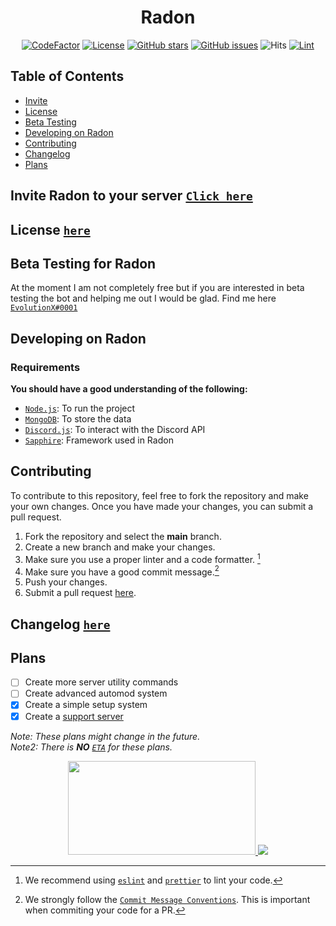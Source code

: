 <div align="center">

# Radon

[![CodeFactor]](https://www.codefactor.io/repository/github/evolutionx-10/radon/overview/main)
[![License]][apache]
[![GitHub stars]][stars]
[![GitHub issues]][issues]
![Hits](https://hits.seeyoufarm.com/api/count/incr/badge.svg?url=https%3A%2F%2Fgithub.com%2FEvolutionX-10%2FRadon&count_bg=%234900FF&title_bg=%23555555&icon=&icon_color=%23E7E7E7&title=hits&edge_flat=false)
[![Lint](https://github.com/EvolutionX-10/Radon/actions/workflows/linter.yml/badge.svg)](https://github.com/EvolutionX-10/Radon/actions/workflows/linter.yml)

</div>

  
## Table of Contents

-   [Invite](#invite-radon-to-your-server-click-here)
-   [License](#license-here)
-   [Beta Testing](#beta-testing-for-radon)
-   [Developing on Radon](#developing-on-radon)
-   [Contributing](#contributing)
-   [Changelog](#changelog-here)
-   [Plans](#plans)
  
## Invite Radon to your server [`Click here`][invite]

## License [`here`][apache]

## Beta Testing for Radon

At the moment I am not completely free but if you are interested in beta testing the bot and helping me out I would be glad. Find me here [`EvolutionX#0001`](https://discord.com)

## Developing on Radon

### Requirements

**You should have a good understanding of the following:**

-   [`Node.js`]: To run the project
-   [`MongoDB`]: To store the data
-   [`Discord.js`][discord.js]: To interact with the Discord API
-   [`Sapphire`]: Framework used in Radon

## Contributing

To contribute to this repository, feel free to fork the repository and make your own changes. Once you have made your changes, you can submit a pull request.

1. Fork the repository and select the **main** branch.
2. Create a new branch and make your changes.
3. Make sure you use a proper linter and a code formatter. [^lint]
4. Make sure you have a good commit message.[^commit]
5. Push your changes.
6. Submit a pull request [here][pr].

## Changelog [`here`][changelog]

## Plans

-   [ ] Create more server utility commands
-   [ ] Create advanced automod system
-   [x] Create a simple setup system
-   [x] Create a [support server](https://discord.gg/YBFaDggpvt)

_Note: These plans might change in the future._ <br>
_Note2: There is **NO** [`ETA`] for these plans._

<div align="center">
<a href="https://voidbots.net/bot/944833303226236989">
  <img src= "https://voidbots.net/api/embed/944833303226236989?theme=custom&bg=000000&downbg=FFFFFF&text=FFFFFF&cards=222222" width="300" height="150" />
</a>  
<a href="https://top.gg/bot/944833303226236989">
  <img src="https://top.gg/api/widget/944833303226236989.svg">
</a>
</div>

<!-- REFERENCES -->

[^env]: You will need to create a `.env` file in the root directory of the project.
[^lint]: We recommend using [`eslint`] and [`prettier`] to lint your code.
[^commit]: We strongly follow the [`Commit Message Conventions`]. This is important when commiting your code for a PR.

<!-- LINKS -->

[`node.js`]: https://nodejs.org/en/
[`mongodb`]: https://www.mongodb.com/
[`git`]: https://git-scm.com/
[typescript]: https://www.typescriptlang.org/
[discord.js]: https://discord.js.org/
[node.js]: https://nodejs.org/en/
[pr]: https://github.com/EvolutionX-10/Radon/pulls
[stars]: https://github.com/EvolutionX-10/Radon/stargazers
[issues]: https://github.com/EvolutionX-10/Radon/issues
[changelog]: https://github.com/EvolutionX-10/Radon/blob/main/CHANGELOG.md
[`eslint`]: https://eslint.org/
[`prettier`]: https://prettier.io/
[`commit message conventions`]: https://conventionalcommits.org/en/v1.0.0/
[apache]: https://github.com/EvolutionX-10/Radon/blob/main/LICENSE.md
[`eta`]: https://www.javatpoint.com/eta-full-form
[`sapphire`]: https://www.sapphirejs.dev
[invite]: https://discord.com/api/oauth2/authorize?client_id=944833303226236989&scope=applications.commands+bot&permissions=543276137727

<!-- BADGES -->

[codefactor]: https://www.codefactor.io/repository/github/evolutionx-10/radon/badge/main
[license]: https://img.shields.io/github/license/EvolutionX-10/Radon
[github stars]: https://img.shields.io/github/stars/EvolutionX-10/Radon
[github issues]: https://img.shields.io/github/issues/EvolutionX-10/Radon
[void]: https://voidbots.net/api/embed/944833303226236989?theme=custom&bg=000000&downbg=FFFFFF&text=FFFFFF&cards=222222
